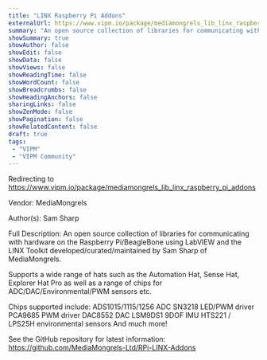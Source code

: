 ```yaml
---
title: "LINX Raspberry Pi Addons"
externalUrl: https://www.vipm.io/package/mediamongrels_lib_linx_raspberry_pi_addons
summary: "An open source collection of libraries for communicating with hardware on the Raspberry Pi/BeagleBone using LabVIEW and the LINX Toolkit developed/curated/maintained by Sam Sharp of MediaMongrels."
showSummary: true
showAuthor: false
showEdit: false
showData: false
showViews: false
showReadingTime: false
showWordCount: false
showBreadcrumbs: false
showHeadingAnchors: false
sharingLinks: false
showZenMode: false
showPagination: false
showRelatedContent: false
draft: true
tags:
 - "VIPM"
 - "VIPM Community"
---
```


Redirecting to https://www.vipm.io/package/mediamongrels_lib_linx_raspberry_pi_addons

Vendor: MediaMongrels

Author(s): Sam Sharp
 
Full Description:
An open source collection of libraries for communicating with hardware on the Raspberry Pi/BeagleBone using LabVIEW and the LINX Toolkit developed/curated/maintained by Sam Sharp of MediaMongrels.

Supports a wide range of hats such as the Automation Hat, Sense Hat, Explorer Hat Pro as well as a range of chips for ADC/DAC/Environmental/PWM sensors etc.

Chips supported include:
ADS1015/1115/1256 ADC
SN3218 LED/PWM driver
PCA9685 PWM driver
DAC8552 DAC
LSM9DS1 9DOF IMU
HTS221 / LPS25H environmental sensors
And much more!

See the GitHub repository for latest information: https://github.com/MediaMongrels-Ltd/RPi-LINX-Addons